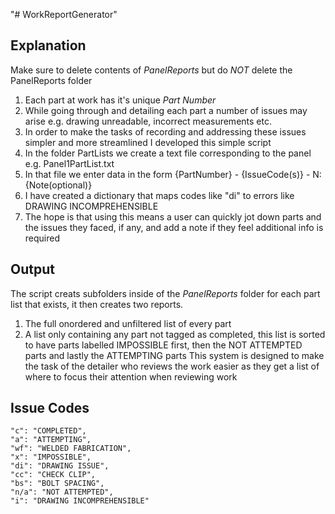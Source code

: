 "# WorkReportGenerator" 

Explanation
------
Make sure to delete contents of *PanelReports* but do *NOT* delete the PanelReports folder
1. Each part at work has it's unique *Part Number* 
2. While going through and detailing each part a number of issues may arise e.g. drawing unreadable, incorrect measurements etc.
3. In order to make the tasks of recording and addressing these issues simpler and more streamlined I developed this simple script
4. In the folder PartLists we create a text file corresponding to the panel e.g. Panel1PartList.txt
5. In that file we enter data in the form {PartNumber} - {IssueCode(s)} - N: {Note(optional)}
6. I have created a dictionary that maps codes like "di" to errors like DRAWING INCOMPREHENSIBLE
7. The hope is that using this means a user can quickly jot down parts and the issues they faced, if any, and add a note if they feel additional info is required

Output
------
The script creats subfolders inside of the *PanelReports* folder for each part list that exists, it then creates two reports. 
1. The full onordered and unfiltered list of every part
2. A list only containing any part not tagged as completed, this list is sorted to have parts labelled IMPOSSIBLE first, then the NOT ATTEMPTED parts and lastly the ATTEMPTING parts
This system is designed to make the task of the detailer who reviews the work easier as they get a list of where to focus their attention when reviewing work

Issue Codes
------
    "c": "COMPLETED",
    "a": "ATTEMPTING",
    "wf": "WELDED FABRICATION",
    "x": "IMPOSSIBLE",
    "di": "DRAWING ISSUE",
    "cc": "CHECK CLIP",
    "bs": "BOLT SPACING",
    "n/a": "NOT ATTEMPTED",
    "i": "DRAWING INCOMPREHENSIBLE"